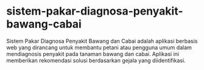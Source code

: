 # sistem-pakar-diagnosa-penyakit-bawang-cabai
Sistem Pakar Diagnosa Penyakit Bawang dan Cabai adalah aplikasi berbasis web yang dirancang untuk membantu petani atau pengguna umum dalam mendiagnosis penyakit pada tanaman bawang dan cabai. Aplikasi ini memberikan rekomendasi solusi berdasarkan gejala yang diidentifikasi.
